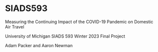 # SIADS593
Measuring the Continuing Impact of the COVID-19 Pandemic on Domestic Air Travel

University of Michigan SIADS 593 Winter 2023 Final Project


Adam Packer and Aaron Newman
